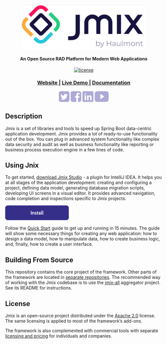 <h1 align="center"> <a href="https://www.jmix.io/"><img src="img/Jmix_logo.png" alt="Jmix" width="400" align="center"></a>
</h1>

<h4 align="center">An Open Source RAD Platform for Modern Web Applications</h4>
  
<p align="center">
<a href="http://www.apache.org/licenses/LICENSE-2.0"><img src="https://img.shields.io/badge/license-Apache%20License%202.0-blue.svg?style=flat" alt="license" title=""></a>
</p>


<div align="center">
  <h3>
    <a href="https://www.jmix.io/" target="_blank">
      Website
    </a>
    <span> | </span>
    <a href="https://www.jmix.io/learn/live-demo/" target="_blank">
      Live Demo
    </a>
    <span> | </span>
    <a href="https://docs.jmix.io/jmix/0.x/intro.html" target="_blank">
      Documentation
    </a>
  </h3>
</div>

<p align="center">
<a href="https://twitter.com/Jmix_framework" target="_blank"><img src="img/icon-tw.svg" height="36px" alt="" title=""></a>
<a href="https://www.facebook.com/JmixFramework" target="_blank"><img src="img/icon-fb.svg" height="36px" margin-left="20px" alt="" title=""></a>
<a href="https://www.linkedin.com/company/jmix-framework/" target="_blank"><img src="img/icon-link.svg" height="36px" margin-left="20px" alt="" title=""></a>
<a href="https://www.youtube.com/c/JmixFramework" target="_blank"><img src="img/icon-yt.svg" height="36px" margin-left="20px" alt="" title=""></a>
</p>

## Description
Jmix is a set of libraries and tools to speed up Spring Boot data-centric application development. Jmix provides a lot of ready-to-use functionality out of the box. You can plug in advanced system functionality like complex data security and audit as well as business functionality like reporting or business process execution engine in a few lines of code.

## Using Jnix
To get started, [download Jmix Studio](https://www.jmix.io/tools) - a plugin for IntelliJ IDEA. It helps you at all stages of the application development: creating and configuring a project, defining data model, generating database migration scripts, developing UI screens in a visual editor. It provides advanced navigation, code completion and inspections specific to Jmix projects.

<p>
<a href="https://www.jmix.io/tools/" target="_blank"><img src="img/install_button.png" height="47px" alt="" title=""></a>
</p>

Follow the [Quick Start](https://docs.jmix.io/jmix/0.x/quick-start/) guide to get up and running in 15 minutes. The guide will show some necessary things for creating any web application: how to design a data model, how to manipulate data, how to create business logic, and, finally, how to create a user interface.

## Building From Source
This repository contains the core project of the framework. Other parts of the framework are located in [separate repositories](https://github.com/Haulmont?q=jmix). The recommended way of working with the Jmix codebase is to use the [jmix-all](https://github.com/Haulmont/jmix-all) aggregator project. See its README for instructions.

## License
Jmix is an open-source project distributed under the [Apache 2.0](https://www.apache.org/licenses/LICENSE-2.0) license. The same licensing is applied to most of the framework’s add-ons.

The framework is also complemented with commercial tools with separate [licensing and pricing](https://www.jmix.io/license-pricing/) for individuals and companies.
